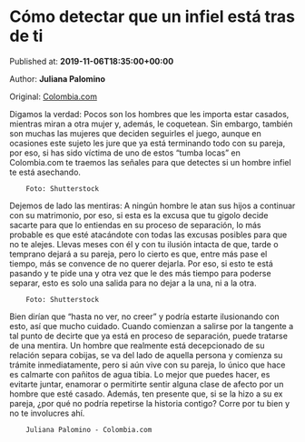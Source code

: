 
# Cómo detectar que un infiel está tras de ti

Published at: **2019-11-06T18:35:00+00:00**

Author: **Juliana Palomino**

Original: [Colombia.com](https://www.colombia.com/vida-sana/bienestar/como-detectar-que-un-infiel-esta-tras-de-ti-246689)

Digamos la verdad: Pocos son los hombres que les importa estar casados, mientras miran a otra mujer y, además, le coquetean. Sin embargo, también son muchas las mujeres que deciden seguirles el juego, aunque en ocasiones este sujeto les jure que ya está terminando todo con su pareja, por eso, si has sido víctima de uno de estos “tumba locas” en Colombia.com te traemos las señales para que detectes si un hombre infiel te está asechando.

        Foto: Shutterstock
      
Dejemos de lado las mentiras: A ningún hombre le atan sus hijos a continuar con su matrimonio, por eso, si esta es la excusa que tu gigolo decide sacarte para que lo entiendas en su proceso de separación, lo más probable es que esté atacándote con todas las excusas posibles para que no te alejes.
Llevas meses con él y con tu ilusión intacta de que, tarde o temprano dejará a su pareja, pero lo cierto es que, entre más pase el tiempo, más se convence de no querer dejarla. Por eso, si esto te está pasando y te pide una y otra vez que le des más tiempo para poderse separar, esto es solo una salida para no dejar a la una, ni a la otra.

        Foto: Shutterstock
      
Bien dirían que “hasta no ver, no creer” y podría estarte ilusionando con esto, así que mucho cuidado. Cuando comienzan a salirse por la tangente a tal punto de decirte que ya está en proceso de separación, puede tratarse de una mentira. Un hombre que realmente está decepcionado de su relación separa cobijas, se va del lado de aquella persona y comienza su trámite inmediatamente, pero si aún vive con su pareja, lo único que hace es calmarte con pañitos de agua tibia.
Lo mejor que puedes hacer, es evitarte juntar, enamorar o permitirte sentir alguna clase de afecto por un hombre que esté casado. Además, ten presente que, si se la hizo a su ex pareja, ¿por qué no podría repetirse la historia contigo? Corre por tu bien y no te involucres ahí.

        Juliana Palomino - Colombia.com
      
